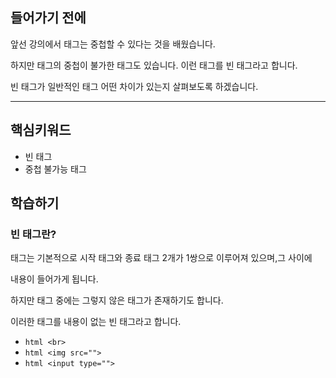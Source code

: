 ## 들어가기 전에
앞선 강의에서 태그는 중첩할 수 있다는 것을 배웠습니다.

하지만 태그의 중첩이 불가한 태그도 있습니다. 이런 태그를 빈 태그라고 합니다. 

빈 태그가 일반적인 태그 어떤 차이가 있는지 살펴보도록 하겠습니다.


---------

## 핵심키워드
+ 빈 태그
+ 중첩 불가능 태그

## 학습하기

### 빈 태그란?

태그는 기본적으로 시작 태그와 종료 태그 2개가 1쌍으로 이루어져 있으며,그 사이에

내용이 들어가게 됩니다.

하지만 태그 중에는 그렇지 않은 태그가 존재하기도 합니다.

이러한 태그를 내용이 없는 빈 태그라고 합니다.

+ ```html <br> ```
+ ```html <img src=""> ```
+ ```html <input type=""> ```







